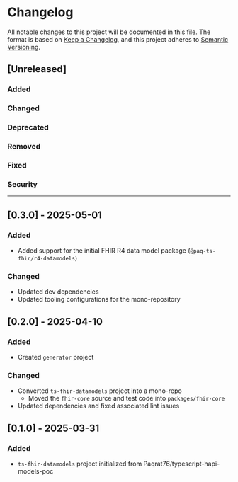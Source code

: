 # Changelog

All notable changes to this project will be documented in this file.
The format is based on [Keep a Changelog](https://keepachangelog.com/en/1.1.0/), and this project adheres to [Semantic Versioning](https://semver.org/spec/v2.0.0.html).

## [Unreleased]

### Added

### Changed

### Deprecated

### Removed

### Fixed

### Security

---

## [0.3.0] - 2025-05-01

### Added

- Added support for the initial FHIR R4 data model package (`@paq-ts-fhir/r4-datamodels`)

### Changed

- Updated dev dependencies
- Updated tooling configurations for the mono-repository


## [0.2.0] - 2025-04-10

### Added

- Created `generator` project

### Changed

- Converted `ts-fhir-datamodels` project into a mono-repo
  - Moved the `fhir-core` source and test code into `packages/fhir-core`
- Updated dependencies and fixed associated lint issues


## [0.1.0] - 2025-03-31

### Added

- `ts-fhir-datamodels` project initialized from Paqrat76/typescript-hapi-models-poc
